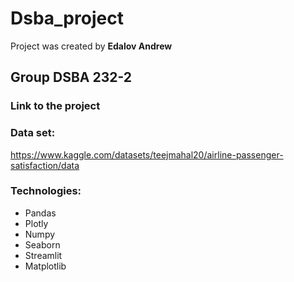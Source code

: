 # Dsba_project

Project was created by **Edalov Andrew**

## Group DSBA 232-2

### Link to the project


### Data set: 
https://www.kaggle.com/datasets/teejmahal20/airline-passenger-satisfaction/data

### Technologies:
* Pandas 
* Plotly 
* Numpy
* Seaborn
* Streamlit
* Matplotlib

